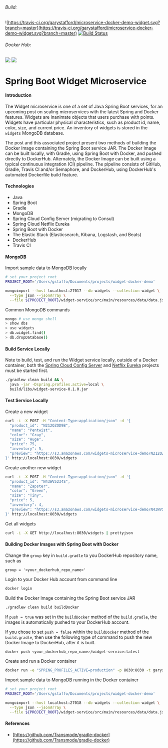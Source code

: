 ###### Build:  
![https://travis-ci.org/garystafford/microservice-docker-demo-widget.svg?branch=master](https://travis-ci.org/garystafford/microservice-docker-demo-widget.svg?branch=master)  [![Build Status](https://semaphoreci.com/api/v1/garystafford/microservice-docker-demo-widget/branches/master/badge.svg)](https://semaphoreci.com/garystafford/microservice-docker-demo-widget)

###### Docker Hub:  
[![](https://images.microbadger.com/badges/version/garystafford/microservice-docker-demo-widget.svg)](http://microbadger.com/images/garystafford/microservice-docker-demo-widget "Get your own version badge on microbadger.com")  [![](https://images.microbadger.com/badges/image/garystafford/microservice-docker-demo-widget.svg)](http://microbadger.com/images/garystafford/microservice-docker-demo-widget "Get your own image badge on microbadger.com")

# Spring Boot Widget Microservice

#### Introduction
The Widget microservice is one of a set of Java Spring Boot services, for an upcoming post on scaling microservices with the latest Spring and Docker features. Widgets are inanimate objects that users purchase with points. Widgets have particular physical characteristics, such as product id, name, color, size, and current price. An inventory of widgets is stored in the `widgets` MongoDB database.

The post and this associated project present two methods of building the Docker Image containing the Spring Boot service JAR. The Docker Image can be built locally, with Gradle, using Spring Boot with Docker, and pushed directly to DockerHub. Alternately, the Docker Image can be built using a typical continuous integration (CI) pipeline. The pipeline consists of GitHub, Gradle, Travis CI and/or Semaphore, and DockerHub, using DockerHub's automated Dockerfile build feature.


#### Technologies
* Java
* Spring Boot
* Gradle
* MongoDB
* Spring Cloud Config Server (migrating to Consul)
* Spring Cloud Netflix Eureka
* Spring Boot with Docker
* The Elastic Stack (Elasticsearch, Kibana, Logstash, and Beats)
* DockerHub
* Travis CI

#### MongoDB
Import sample data to MongoDB locally
```bash
# set your project root
PROJECT_ROOT='/Users/gstaffo/Documents/projects/widget-docker-demo'

mongoimport --host localhost:27017 --db widgets --collection widget \
  --type json --jsonArray \
  --file ${PROJECT_ROOT}/widget-service/src/main/resources/data/data.json
```

Common MongoDB commands
```bash
mongo # use mongo shell
> show dbs
> use widgets
> db.widget.find()
> db.dropDatabase()
```

#### Build Service Locally
Note to build, test, and run the Widget service locally, outside of a Docker container, both the [Spring Cloud Config Server](https://github.com/garystafford/microservice-docker-demo-config-server) and [Netflix Eureka](https://github.com/garystafford/microservice-docker-demo-eureka-server) projects must be started first.
```bash
./gradlew clean build && \
  java -jar -Dspring.profiles.active=local \
  build/libs/widget-service-0.1.0.jar
```

#### Test Service Locally
Create a new widget
```bash
curl -i -X POST -H "Content-Type:application/json" -d '{
  "product_id": "N212QZOD9B",
  "name": "Pentwist",
  "color": "Gray",
  "size": "Huge",
  "price": 75,
  "inventory": 5,
  "preview": "https://s3.amazonaws.com/widgets-microservice-demo/N212QZOD9B.png"
}' http://localhost:8030/widgets
```
Create another new widget
```bash
curl -i -X POST -H "Content-Type:application/json" -d '{
  "product_id": "N43WV5234S",
  "name": "Zapster",
  "color": "Green",
  "size": "Tiny",
  "price": 5,
  "inventory": 4,
  "preview": "https://s3.amazonaws.com/widgets-microservice-demo/N43WV5234S.png"
}' http://localhost:8030/widgets
```

Get all widgets
```bash
curl -i -X GET http://localhost:8030/widgets | prettyjson
```

#### Building Docker Images with Spring Boot with Docker
Change the `group` key in `build.gradle` to you DockerHub repository name, such as
```text
group = '<your_dockerhub_repo_name>'
```

Login to your Docker Hub account from command line
```bash
docker login
```

Build the Docker Image containing the Spring Boot service JAR
```bash
./gradlew clean build buildDocker
```
If `push = true` was set in the `buildDocker` method of the `build.gradle`, the images
is automatically pushed to your DockerHub account.

If you chose to set `push = false` within the `buildDocker` method of the `build.gradle`,
then use the following type of command to push the new Docker Image to DockerHub, after it is built.
```bash
docker push <your_dockerhub_repo_name>/widget-service:latest
```

Create and run a Docker container
```bash
docker run -e "SPRING_PROFILES_ACTIVE=production" -p 8030:8030 -t garystafford/widget-service
```

Import sample data to MongoDB running in the Docker container
```bash
# set your project root
PROJECT_ROOT='/Users/gstaffo/Documents/projects/widget-docker-demo'

mongoimport --host localhost:27018 --db widgets --collection widget \
  --type json --jsonArray \
  --file ${PROJECT_ROOT}/widget-service/src/main/resources/data/data.json
```

#### References
* [https://github.com/Transmode/gradle-docker](https://github.com/Transmode/gradle-docker)
